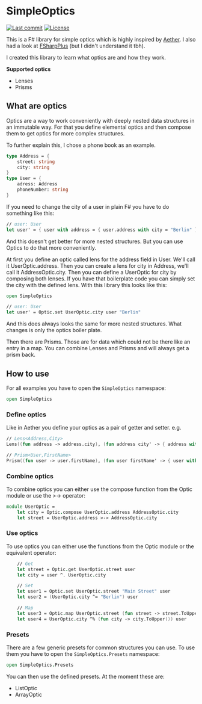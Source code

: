 # SimpleOptics

[![Last commit](https://img.shields.io/github/last-commit/NicoVIII/SimpleOptics?style=flat-square)](https://github.com/NicoVIII/SimpleOptics/commits/)
[![License](https://img.shields.io/badge/license-MIT-blue.svg?style=flat-square)](LICENSE.txt)

This is a F# library for simple optics which is highly inspired by [Aether](https://github.com/xyncro/aether).
I also had a look at [FSharpPlus](https://github.com/fsprojects/FSharpPlus) (but I didn't understand it tbh).

I created this library to learn what optics are and how they work.

**Supported optics**
 * Lenses
 * Prisms

## What are optics

Optics are a way to work conveniently with deeply nested data structures in an immutable way.
For that you define elemental optics and then compose them to get optics for more complex structures.

To further explain this, I chose a phone book as an example.

```fsharp
type Address = {
    street: string
    city: string
}
type User = {
    adress: Address
    phoneNumber: string
}
```

If you need to change the city of a user in plain F# you have to do something like this:

```fsharp
// user: User
let user' = { user with address = { user.address with city = "Berlin" }}
```
And this doesn't get better for more nested structures. But you can use Optics to do that more conveniently.

At first you define an optic called lens for the address field in User. We'll call it UserOptic.address. Then you can create a lens for city in Address, we'll call it AddressOptic.city.
Then you can define a UserOptic for city by composing both lenses. If you have that boilerplate code you can simply set the city with the defined lens.
With this library this looks like this:
```fsharp
open SimpleOptics

// user: User
let user' = Optic.set UserOptic.city user "Berlin"
```
And this does always looks the same for more nested structures. What changes is only the optics boiler plate.

Then there are Prisms. Those are for data which could not be there like an entry in a map. You can combine Lenses and Prisms and will always get a prism back.

## How to use

For all examples you have to open the `SimpleOptics` namespace:
```fsharp
open SimpleOptics
```

### Define optics
Like in Aether you define your optics as a pair of getter and setter.
e.g.
```fsharp
// Lens<Address,City>
Lens((fun address -> address.city), (fun address city' -> { address with city = city'}))

// Prism<User,FirstName>
Prism((fun user -> user.firstName), (fun user firstName' -> { user with firstName = Some firstName' }))
```

### Combine optics

To combine optics you can either use the compose function from the Optic module or use the >-> operator:

```fsharp
module UserOptic =
    let city = Optic.compose UserOptic.address AddressOptic.city
    let street = UserOptic.address >-> AddressOptic.city
```

### Use optics

To use optics you can either use the functions from the Optic module or the equivalent operator:

```fsharp
    // Get
    let street = Optic.get UserOptic.street user
    let city = user ^. UserOptic.city

    // Set
    let user1 = Optic.set UserOptic.street "Main Street" user
    let user2 = (UserOptic.city ^= "Berlin") user

    // Map
    let user3 = Optic.map UserOptic.street (fun street -> street.ToUpper()) user
    let user4 = UserOptic.city ^% (fun city -> city.ToUpper()) user
```

### Presets

There are a few generic presets for common structures you can use. To use them you have
to open the `SimpleOptics.Presets` namespace:

```fsharp
open SimpleOptics.Presets
```

You can then use the defined presets. At the moment these are:

 * ListOptic
 * ArrayOptic
